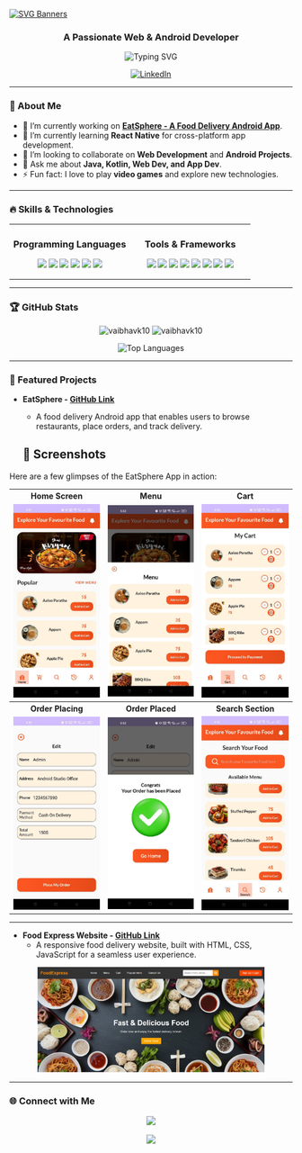 [![SVG Banners](https://svg-banners.vercel.app/api?type=luminance&text1=Vaibhav%20Kumawat&width=1000&height=200)](https://github.com/Akshay090/svg-banners)


<h3 align="center">A Passionate Web & Android Developer</h3>

<p align="center">
  <img src="https://readme-typing-svg.demolab.com?font=Ribeye&size=50&pause=1000&color=33ff00&center=true&width=900&height=100&lines=Web+Developer;Android+Developer;Bot+Developer;Lifelong+Learner" alt="Typing SVG">
</p>

<p align="center">
  <a href="https://linkedin.com/in/vaibhavk10" target="_blank">
    <img src="https://img.shields.io/badge/LinkedIn-%230077B5.svg?style=for-the-badge&logo=linkedin&logoColor=white" alt="LinkedIn">
  </a>
</p>

---

### 🚀 About Me

- 🔭 I’m currently working on **[EatSphere - A Food Delivery Android App](https://github.com/vaibhavk10/EatSphere)**.
- 🌱 I’m currently learning **React Native** for cross-platform app development.
- 👯 I’m looking to collaborate on **Web Development** and **Android Projects**.
- 💬 Ask me about **Java, Kotlin, Web Dev, and App Dev**.
- ⚡ Fun fact: I love to play **video games** and explore new technologies.

---

### 🔥 Skills & Technologies

<table align="center">
<tr>
 <td width="50%" valign="top">
      <h3 align="center">Programming Languages</h3>
      <p align="center">
        <img src="https://img.shields.io/badge/JavaScript-F7DF1E?style=for-the-badge&logo=javascript&logoColor=black"/>
        <img src="https://img.shields.io/badge/Python-3776AB?style=for-the-badge&logo=python&logoColor=white"/>
        <img src="https://img.shields.io/badge/Kotlin-0095D5?style=for-the-badge&logo=kotlin&logoColor=white"/>
        <img src="https://img.shields.io/badge/HTML5-E34F26?style=for-the-badge&logo=html5&logoColor=white"/>
        <img src="https://img.shields.io/badge/CSS3-1572B6?style=for-the-badge&logo=css3&logoColor=white"/>
        <img src="https://img.shields.io/badge/Java-ED8B00?style=for-the-badge&logo=java&logoColor=white"/>
      </p>
    </td>
  <td width="50%" valign="top">
    <h3 align="center">Tools & Frameworks</h3>
    <p align="center">
      <img src="https://img.shields.io/badge/Android_Studio-3DDC84?style=for-the-badge&logo=android-studio&logoColor=white"/>
      <img src="https://img.shields.io/badge/Firebase-FFCA28?style=for-the-badge&logo=firebase&logoColor=black"/>
      <img src="https://img.shields.io/badge/Node.js-339933?style=for-the-badge&logo=nodedotjs&logoColor=white"/>
      <img src="https://img.shields.io/badge/Heroku-430098?style=for-the-badge&logo=heroku&logoColor=white"/>
      <img src="https://img.shields.io/badge/Canva-00C4CC?style=for-the-badge&logo=canva&logoColor=white"/>
      <img src="https://img.shields.io/badge/Figma-F24E1E?style=for-the-badge&logo=figma&logoColor=white"/>
      <img src="https://img.shields.io/badge/Kali-268BEE?style=for-the-badge&logo=kalilinux&logoColor=white"/>
      <img src="https://img.shields.io/badge/Git-F05032?style=for-the-badge&logo=git&logoColor=white"/>
    </p>
  </td>
</tr>
</table>

---

### 🏆 GitHub Stats

<p align="center">
  <img width="48%" src="https://github-readme-stats.vercel.app/api?username=vaibhavk10&show_icons=true&theme=radical" alt="vaibhavk10" />
  <img width="48%" src="https://github-readme-streak-stats.herokuapp.com/?user=vaibhavk10&theme=radical" alt="vaibhavk10" />
</p>
<p align="center">
  <img width="48%" src="https://github-readme-stats.vercel.app/api/top-langs/?username=vaibhavk10&layout=compact&theme=radical" alt="Top Languages" />
</p>

---

### 📂 Featured Projects

- **EatSphere - [GitHub Link](https://github.com/vaibhavk10/EatSphere)**
  - A food delivery Android app that enables users to browse restaurants, place orders, and track delivery.
 
  <h2>📸 Screenshots</h2>
<p>Here are a few glimpses of the EatSphere App in action:</p>

<table>
  <tr>
    <th>Home Screen</th>
    <th>Menu</th>
    <th>Cart</th>
  </tr>
  <tr>
    <td><img src="https://github.com/vaibhavk10/EatSphereFrontend/blob/main/app/src/main/res/drawable/eatsphereimg1.jpg" alt="Home Screen" width="200"></td>
    <td><img src="https://github.com/vaibhavk10/EatSphereFrontend/blob/main/app/src/main/res/drawable/eatsphereimg2.jpg" alt="Menu" width="200"></td>
    <td><img src="https://github.com/vaibhavk10/EatSphereFrontend/blob/main/app/src/main/res/drawable/eatsphereimg3.jpg" alt="Cart" width="200"></td>
  </tr>
  <tr>
    <th>Order Placing</th>
    <th>Order Placed</th>
    <th>Search Section</th>
  </tr>
  <tr>
    <td><img src="https://github.com/vaibhavk10/EatSphereFrontend/blob/main/app/src/main/res/drawable/eatsphereimg4.jpg" alt="Order Placing" width="200"></td>
    <td><img src="https://github.com/vaibhavk10/EatSphereFrontend/blob/main/app/src/main/res/drawable/eatsphereimg5.jpg" alt="Order Placed" width="200"></td>
    <td><img src="https://github.com/vaibhavk10/EatSphereFrontend/blob/main/app/src/main/res/drawable/eatsphereimg6.jpg" alt="Search Section" width="200"></td>
  </tr>
</table>

<hr>
  
- **Food Express Website - [GitHub Link](https://github.com/vaibhavk10/Food-Express)**
  - A responsive food delivery website, built with HTML, CSS, JavaScript for a seamless user experience.

<p align="center">
  <img src="https://github.com/vaibhavk10/Food-Express/blob/master/assets/projectimage.jpg" width="80%" alt="Project Screenshot">
</p>

---

### 🌐 Connect with Me

<p align="center">
  <a href="https://www.linkedin.com/in/vaibhavk10/" target="_blank">
    <img src="https://img.shields.io/badge/LinkedIn-%230077B5.svg?style=for-the-badge&logo=linkedin&logoColor=white"/>
  </a>
</p>

<p align="center">
  <img src="https://media.giphy.com/media/L8K62iTDkzGX6/giphy.gif" width="150">
</p>

